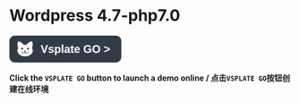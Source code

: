 # Wordpress 4.7-php7.0

<a href="https://www.vsplate.com/?docker-compose=https://github.com/vsplate/dcenvs/wordpress/4.7-php7.0"><img alt="VSPLATE GO" src="https://raw.githubusercontent.com/vsplate/images/master/vsgo_btn.png" width="200px"></a>

**Click the `VSPLATE GO` button to launch a demo online / 点击`VSPLATE GO`按钮创建在线环境**
